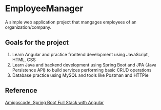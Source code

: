 # EmployeeManager
A simple web application project that mangages employees of an organization/company.

## Goals for the project
1. Learn Angular and practice frontend development using JavaScript, HTML, CSS
2. Learn Java and backend development using Spring Boot and JPA (Java Persistence API) to build services performing basic CRUD operations
3. Database practice using MySQL and tools like Postman and HTTPie

## Reference
[Amigoscode: Spring Boot Full Stack with Angular](https://www.youtube.com/watch?v=Gx4iBLKLVHk)

